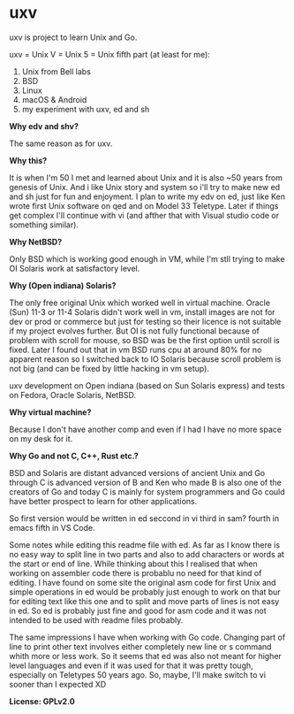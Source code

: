 # uxv

uxv is project to learn Unix and Go.

uxv = Unix V = Unix 5 = Unix fifth part (at least for me):

1. Unix from Bell labs
2. BSD
3. Linux
4. macOS & Android
5. my experiment with uxv, ed and sh

**Why edv and shv?**

The same reason as for uxv.

**Why this?**

It is when I'm 50 I met and learned about Unix and it is also ~50 years from genesis of Unix.
And i like Unix story and system so i'll try to make new ed and sh just for fun and enjoyment.
I plan to write my edv on ed, just like Ken wrote first Unix software on qed and on Model 33 Teletype.
Later if things get complex I'll continue with vi (and afther that with Visual studio code or something similar).

**Why NetBSD?**

Only BSD which is working good enough in VM, while I'm stll trying to make OI Solaris work at satisfactory level.

**Why (Open indiana) Solaris?**

The only free original Unix which worked well in virtual machine.
Oracle (Sun) 11-3 or 11-4 Solaris didn't work well in vm, install images are not for dev or prod or commerce
but just for testing so their licence is not suitable if my project evolves further.
But OI is not fully functional because of problem with scroll for mouse, so BSD was be the first option until scroll is fixed.
Later I found out that in vm BSD runs cpu at around 80% for no apparent reason so I switched back to IO Solaris because
scroll problem is not big (and can be fixed by little hacking in vm setup).

uxv development on Open indiana (based on Sun Solaris express) and tests on Fedora, Oracle Solaris, NetBSD.

**Why virtual machine?**

Because I don't have another comp and even if I had I have no more space on my desk for it.

**Why Go and not C, C++, Rust etc.?**

BSD and Solaris are distant advanced versions of ancient Unix and
Go through C is advanced version of B and
Ken who made B is also one of the creators of Go and
today C is mainly for system programmers and Go could have better prospect to learn
for other applications.

So first version would be written in ed
seccond in vi
third in sam?
fourth in emacs
fifth in VS Code.

Some notes while editing this readme file with ed. As far as I know there is no easy way to split line in two parts
and also to add characters or words at the start or end of line. While thinking about this I realised that when
working on assembler code there is probablu no need for that kind of editing. I have found on some site the original
asm code for first Unix and simple operations in ed would be probably just enough to work on that bur for editing
text like this one and to split and move parts of lines is not easy in ed. So ed is probably just fine and good for
asm code and it was not intended to be used with readme files probably.

The same impressions I have when working with Go code. Changing part of line to print other text involves either completely
new line or s command whith more or less work. So it seems that ed was also not meant for higher level languages and even
if it was used for that it was pretty tough, especially on Teletypes 50 years ago. So, maybe, I'll make switch to vi sooner
than I expected XD

**License: GPLv2.0**
